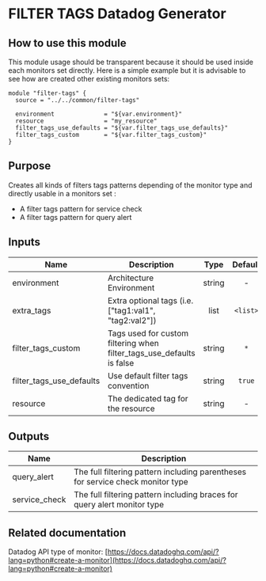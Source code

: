 # FILTER TAGS Datadog Generator

## How to use this module

This module usage should be transparent because it should be used inside each monitors set directly.
Here is a simple example but it is advisable to see how are created other existing monitors sets:

```
module "filter-tags" {
  source = "../../common/filter-tags"

  environment              = "${var.environment}"
  resource                 = "my_resource"
  filter_tags_use_defaults = "${var.filter_tags_use_defaults}"
  filter_tags_custom       = "${var.filter_tags_custom}"
}
```

## Purpose

Creates all kinds of filters tags patterns depending of the monitor type and directly usable in a monitors set :

* A filter tags pattern for service check
* A filter tags pattern for query alert

## Inputs

| Name | Description | Type | Default | Required |
|------|-------------|:----:|:-----:|:-----:|
| environment | Architecture Environment | string | - | yes |
| extra_tags | Extra optional tags (i.e. ["tag1:val1", "tag2:val2"]) | list | `<list>` | no |
| filter_tags_custom | Tags used for custom filtering when filter_tags_use_defaults is false | string | `*` | no |
| filter_tags_use_defaults | Use default filter tags convention | string | `true` | no |
| resource | The dedicated tag for the resource | string | - | yes |

## Outputs

| Name | Description |
|------|-------------|
| query_alert | The full filtering pattern including parentheses for service check monitor type |
| service_check | The full filtering pattern including braces for query alert monitor type |

## Related documentation

Datadog API type of monitor: [https://docs.datadoghq.com/api/?lang=python#create-a-monitor](https://docs.datadoghq.com/api/?lang=python#create-a-monitor)

